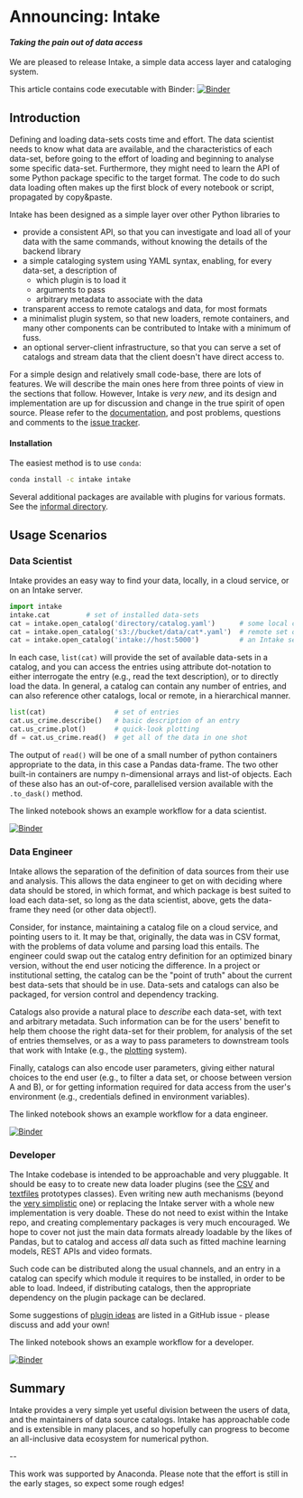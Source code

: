 # Announcing: Intake

#### *Taking the pain out of data access*

We are pleased to release Intake, a simple data access layer and cataloging system.

This article contains code executable with Binder: 
[![Binder](https://mybinder.org/badge.svg)](https://mybinder.org/v2/gh/martindurant/intake-release-blog/master)

## Introduction

Defining and loading data-sets costs time and effort.
The data scientist needs to know what data are available,
and the characteristics of each data-set, before going to the effort of loading
and beginning to analyse some specific data-set. Furthermore, they might need
to learn the API of some Python package specific to the target format. The code
to do such data loading often makes up the first block of every notebook or script,
propagated by copy&paste.

Intake has been designed as a simple layer over other Python libraries to
- provide a consistent API, so that you can investigate and load all of your data with
the same commands, without knowing the details of the backend library
- a simple cataloging system using YAML syntax, enabling, for every data-set,
a description of 
  - which plugin is to load it
  - arguments to pass
  - arbitrary metadata to associate with the data
- transparent access to remote catalogs and data, for most formats
- a minimalist plugin system, so that new loaders, remote containers, and many other
components can be contributed to Intake with a minimum of fuss.
- an optional server-client infrastructure, so that you can serve a set of catalogs and
stream data that the client doesn't have direct access to.

For a simple design and relatively small code-base, there are lots of features. We
will describe the main ones here from three points of view in the sections that follow.
However, Intake is *very new*, and its design and implementation are up for discussion
and change in the true spirit of open source. Please refer to the 
[documentation](https://intake.readthedocs.io/en/latest/), and post problems, questions
and comments to the [issue tracker](https://github.com/ContinuumIO/intake/issues).

#### Installation

The easiest method is to use `conda`:

```bash
conda install -c intake intake
```

Several additional packages are available with plugins for various formats. See the
[informal directory](https://intake.readthedocs.io/en/latest/plugin-directory.html).

## Usage Scenarios

### Data Scientist

Intake provides an easy way to find your data, locally, in a cloud service, or
on an Intake server.

```Python
import intake
intake.cat         # set of installed data-sets
cat = intake.open_catalog('directory/catalog.yaml')      # some local catalog file
cat = intake.open_catalog('s3://bucket/data/cat*.yaml')  # remote set of catalog files
cat = intake.open_catalog('intake://host:5000')          # an Intake server
```

In each case, `list(cat)` will provide the set of available data-sets in a
catalog, and you can access the entries using attribute dot-notation to either
interrogate the entry (e.g., read the text description), or to directly load the data.
In general, a catalog can contain any number of entries, and can also reference
other catalogs, local or remote, in a hierarchical manner.

```Python
list(cat)                 # set of entries
cat.us_crime.describe()   # basic description of an entry
cat.us_crime.plot()       # quick-look plotting
df = cat.us_crime.read()  # get all of the data in one shot
```

The output of `read()` will be one of a small number of python containers appropriate
to the data, in this case a Pandas data-frame. The two other built-in containers are
numpy n-dimensional arrays and list-of objects. Each of these also has an out-of-core,
parallelised version available with the `.to_dask()` method. 
 
The linked notebook shows an example workflow for a data scientist.
 
[![Binder](https://mybinder.org/badge.svg)](https://mybinder.org/v2/gh/martindurant/intake-release-blog/master?filepath=data_scientist.ipynb)

### Data Engineer

Intake allows the separation of the definition of data sources from their use
and analysis. This allows the data engineer to get on with deciding where data
should be stored, in which format, and which package is best suited to load each
data-set, so long as the data scientist, above, gets the data-frame they need
(or other data object!).

Consider, for instance, maintaining a catalog file on a cloud service, and pointing
users to it. It may be that, originally, the data was in CSV format, with the
problems of data volume and parsing load this entails. The engineer could swap out
the catalog entry definition for an optimized binary version, without the end user
noticing the difference. In a project or institutional setting, the catalog can
be the "point of truth" about the current best data-sets that should be in use.
Data-sets and catalogs can also be packaged, for version control and dependency
tracking.

Catalogs also provide a natural place to *describe* each data-set, with text and
arbitrary metadata. Such information can be for the users' benefit to help them
choose the right data-set for their problem, for analysis of the set of entries
themselves, or as a way to pass parameters to downstream tools that work with Intake
(e.g., the [plotting](https://intake.readthedocs.io/en/latest/plotting.html#persisting-metadata)
system).

Finally, catalogs can also encode user parameters, giving either natural choices
to the end user (e.g., to filter a data set, or choose between version A and B),
or for getting information required for data access from the user's environment
(e.g., credentials defined in environment variables).

The linked notebook shows an example workflow for a data engineer.

[![Binder](https://mybinder.org/badge.svg)](https://mybinder.org/v2/gh/martindurant/intake-release-blog/master?filepath=data_engineer.ipynb)

### Developer

The Intake codebase is intended to be approachable and very pluggable. It should
be easy to to create new data loader plugins (see the [CSV](https://github.com/ContinuumIO/intake/blob/master/intake/source/csv.py#L7)
and [textfiles](https://github.com/ContinuumIO/intake/blob/master/intake/source/textfiles.py#L4)
prototypes classes). Even writing new auth mechanisms (beyond the [very simplistic](https://github.com/ContinuumIO/intake/blob/master/intake/auth/secret.py#L8)
one) or replacing the Intake server with a whole new implementation is very
doable. These do not need to exist within the Intake repo, and creating complementary
packages is very much encouraged. We hope to cover not just the main data formats
already loadable by the likes of Pandas, but to catalog and access *all* data
such as fitted machine learning models, REST APIs and video formats. 

Such code can be distributed along the usual channels, and an entry in a
catalog can specify which module it requires to be installed, in order to be able to
load. Indeed, if distributing catalogs, then the appropriate dependency on the
plugin package can be declared.

Some suggestions of [plugin ideas](https://github.com/ContinuumIO/intake/issues/58) are
listed in a GitHub issue - please discuss and add your own!

The linked notebook shows an example workflow for a developer.

[![Binder](https://mybinder.org/badge.svg)](https://mybinder.org/v2/gh/martindurant/intake-release-blog/master?filepath=dev.ipynb)


## Summary

Intake provides a very simple yet useful division between the users of data, and
the maintainers of data source catalogs. Intake has approachable code and is extensible
in many places, and so hopefully can progress to become an all-inclusive data ecosystem
for numerical python.


--

This work was supported by Anaconda. Please note that the effort is still in the early
stages, so expect some rough edges!